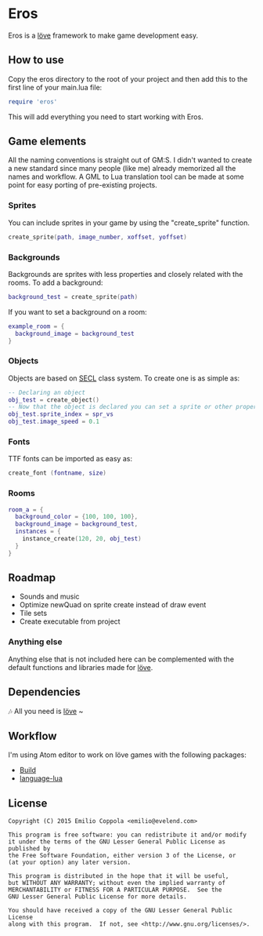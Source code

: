 # Eros
Eros is a [löve](https://www.love2d.org/) framework to make game development easy.

## How to use
Copy the eros directory to the root of your project and then add this to the first line of your main.lua file:
```lua
require 'eros'
```
This will add everything you need to start working with Eros.

## Game elements
All the naming conventions is straight out of GM:S. I didn't wanted to create a new standard since many people (like me) already memorized all the names and workflow.
A GML to Lua translation tool can be made at some point for easy porting of pre-existing projects.

### Sprites
You can include sprites in your game by using the "create_sprite" function.
```lua
create_sprite(path, image_number, xoffset, yoffset)
```
### Backgrounds
Backgrounds are sprites with less properties and closely related with the rooms.
To add a background:
```lua
background_test = create_sprite(path)
```
If you want to set a background on a room:
```lua
example_room = {
  background_image = background_test
}
```
### Objects
Objects are based on [SECL](https://github.com/bartbes/love-misc-libs/tree/master/SECL) class system. To create one is as simple as:
```lua
-- Declaring an object
obj_test = create_object()
-- Now that the object is declared you can set a sprite or other properties to it.
obj_test.sprite_index = spr_vs
obj_test.image_speed = 0.1
```
### Fonts
TTF fonts can be imported as easy as:
```lua
create_font (fontname, size)
```
### Rooms
```lua
room_a = {
  background_color = {100, 100, 100},
  background_image = background_test,
  instances = {
    instance_create(120, 20, obj_test)
  }
}
```

## Roadmap
- Sounds and music
- Optimize newQuad on sprite create instead of draw event
- Tile sets
- Create executable from project

### Anything else
Anything else that is not included here can be complemented with the default functions and libraries made for [löve](https://www.love2d.org/).

## Dependencies
🎶 All you need is [löve](https://www.love2d.org/) ~

## Workflow
I'm using Atom editor to work on löve games with the following packages:
- [Build](https://atom.io/packages/build)
- [language-lua](https://atom.io/packages/language-lua)


## License
```
Copyright (C) 2015 Emilio Coppola <emilio@evelend.com>

This program is free software: you can redistribute it and/or modify
it under the terms of the GNU Lesser General Public License as published by
the Free Software Foundation, either version 3 of the License, or
(at your option) any later version.

This program is distributed in the hope that it will be useful,
but WITHOUT ANY WARRANTY; without even the implied warranty of
MERCHANTABILITY or FITNESS FOR A PARTICULAR PURPOSE.  See the
GNU Lesser General Public License for more details.

You should have received a copy of the GNU Lesser General Public License
along with this program.  If not, see <http://www.gnu.org/licenses/>.
```